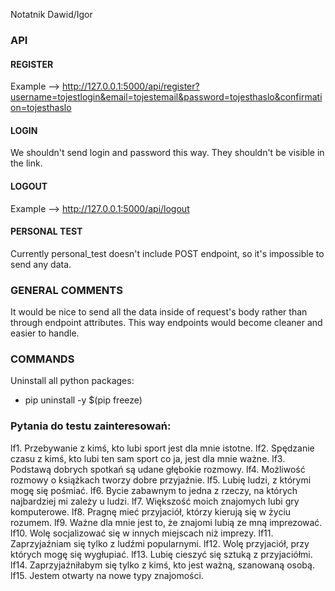 Notatnik Dawid/Igor

### API

#### REGISTER

Example --> http://127.0.0.1:5000/api/register?username=tojestlogin&email=tojestemail&password=tojesthaslo&confirmation=tojesthaslo

#### LOGIN

We shouldn't send login and password this way. They shouldn't be visible in the link.

#### LOGOUT

Example --> http://127.0.0.1:5000/api/logout

#### PERSONAL TEST

Currently personal_test doesn't include POST endpoint, so it's impossible to send any data.

### GENERAL COMMENTS

It would be nice to send all the data inside of request's body rather than through endpoint attributes.
This way endpoints would become cleaner and easier to handle.

### COMMANDS

Uninstall all python packages:

- pip uninstall -y $(pip freeze)

### Pytania do testu zainteresowań:
lf1. Przebywanie z kimś, kto lubi sport jest dla mnie istotne.
lf2. Spędzanie czasu z kimś, kto lubi ten sam sport co ja, jest dla mnie ważne.
lf3. Podstawą dobrych spotkań są udane głębokie rozmowy.
lf4. Możliwość rozmowy o książkach tworzy dobre przyjaźnie.
lf5. Lubię ludzi, z którymi mogę się pośmiać.
lf6. Bycie zabawnym to jedna z rzeczy, na których najbardziej mi zależy u ludzi.
lf7. Większość moich znajomych lubi gry komputerowe.
lf8. Pragnę mieć przyjaciół, którzy kierują się w życiu rozumem.
lf9. Ważne dla mnie jest to, że znajomi lubią ze mną imprezować.
lf10. Wolę socjalizować się w innych miejscach niż imprezy.
lf11. Zaprzyjaźniam się tylko z ludźmi popularnymi.
lf12. Wolę przyjaciół, przy których mogę się wygłupiać.
lf13. Lubię cieszyć się sztuką z przyjaciółmi.
lf14. Zaprzyjaźniłabym się tylko z kimś, kto jest ważną, szanowaną osobą.
lf15. Jestem otwarty na nowe typy znajomości.